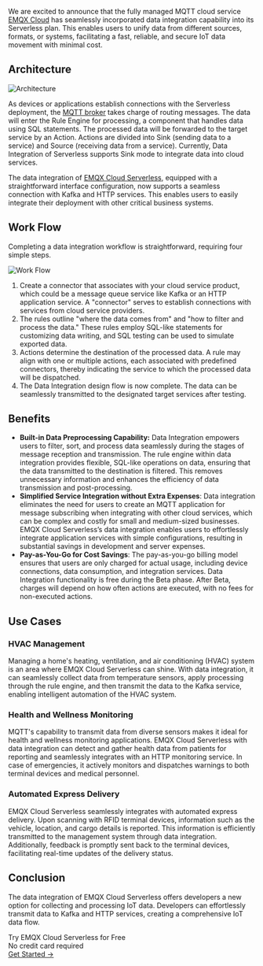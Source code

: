 We are excited to announce that the fully managed MQTT cloud service [EMQX Cloud](https://www.emqx.com/en/cloud) has seamlessly incorporated data integration capability into its Serverless plan. This enables users to unify data from different sources, formats, or systems, facilitating a fast, reliable, and secure IoT data movement with minimal cost.

## Architecture

![Architecture](https://assets.emqx.com/images/65d39600215e954965205551adfcd0b8.png)

As devices or applications establish connections with the Serverless deployment, the [MQTT broker](https://www.emqx.com/en/blog/the-ultimate-guide-to-mqtt-broker-comparison) takes charge of routing messages. The data will enter the Rule Engine for processing, a component that handles data using SQL statements. The processed data will be forwarded to the target service by an Action. Actions are divided into Sink (sending data to a service) and Source (receiving data from a service). Currently, Data Integration of Serverless supports Sink mode to integrate data into cloud services.

The data integration of [EMQX Cloud Serverless](https://www.emqx.com/en/cloud/serverless-mqtt), equipped with a straightforward interface configuration, now supports a seamless connection with Kafka and HTTP services. This enables users to easily integrate their deployment with other critical business systems. 

## Work Flow

Completing a data integration workflow is straightforward, requiring four simple steps.

![Work Flow](https://assets.emqx.com/images/0c822a4ca16f8c0425af8866bf0c0ab9.png)

1. Create a connector that associates with your cloud service product, which could be a message queue service like Kafka or an HTTP application service. A "connector" serves to establish connections with services from cloud service providers.
2. The rules outline "where the data comes from" and "how to filter and process the data." These rules employ SQL-like statements for customizing data writing, and SQL testing can be used to simulate exported data.
3. Actions determine the destination of the processed data. A rule may align with one or multiple actions, each associated with predefined connectors, thereby indicating the service to which the processed data will be dispatched.
4. The Data Integration design flow is now complete. The data can be seamlessly transmitted to the designated target services after testing.

## Benefits

- **Built-in Data Preprocessing Capability:** Data Integration empowers users to filter, sort, and process data seamlessly during the stages of message reception and transmission. The rule engine within data integration provides flexible, SQL-like operations on data, ensuring that the data transmitted to the destination is filtered. This removes unnecessary information and enhances the efficiency of data transmission and post-processing. 
- **Simplified Service Integration without Extra Expenses**: Data integration eliminates the need for users to create an MQTT application for message subscribing when integrating with other cloud services, which can be complex and costly for small and medium-sized businesses. EMQX Cloud Serverless’s data integration enables users to effortlessly integrate application services with simple configurations, resulting in substantial savings in development and server expenses. 
- **Pay-as-You-Go for Cost Savings**: The pay-as-you-go billing model ensures that users are only charged for actual usage, including device connections, data consumption, and integration services. Data Integration functionality is free during the Beta phase. After Beta, charges will depend on how often actions are executed, with no fees for non-executed actions.

## Use Cases

### HVAC Management

Managing a home's heating, ventilation, and air conditioning (HVAC) system is an area where EMQX Cloud Serverless can shine. With data integration, it can seamlessly collect data from temperature sensors, apply processing through the rule engine, and then transmit the data to the Kafka service, enabling intelligent automation of the HVAC system.

### Health and Wellness Monitoring

MQTT's capability to transmit data from diverse sensors makes it ideal for health and wellness monitoring applications. EMQX Cloud Serverless with data integration can detect and gather health data from patients for reporting and seamlessly integrates with an HTTP monitoring service. In case of emergencies, it actively monitors and dispatches warnings to both terminal devices and medical personnel.

### Automated Express Delivery

EMQX Cloud Serverless seamlessly integrates with automated express delivery. Upon scanning with RFID terminal devices, information such as the vehicle, location, and cargo details is reported. This information is efficiently transmitted to the management system through data integration. Additionally, feedback is promptly sent back to the terminal devices, facilitating real-time updates of the delivery status.

## Conclusion

The data integration of EMQX Cloud Serverless offers developers a new option for collecting and processing IoT data. Developers can effortlessly transmit data to Kafka and HTTP services, creating a comprehensive IoT data flow.



<section class="promotion">
    <div>
        Try EMQX Cloud Serverless for Free
        <div class="is-size-14 is-text-normal has-text-weight-normal">No credit card required</div>
    </div>
    <a href="https://accounts.emqx.com/signup?continue=https://cloud-intl.emqx.com/console/deployments/0?oper=new" class="button is-gradient px-5">Get Started →</a>
</section>
